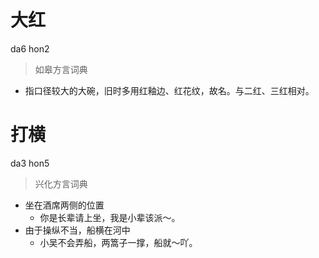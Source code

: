 # 大红
da6 hon2
> 如皋方言词典
- 指口径较大的大碗，旧时多用红釉边、红花纹，故名。与二红、三红相对。

# 打横
da3 hon5
> 兴化方言词典
- 坐在酒席两侧的位置
  - 你是长辈请上坐，我是小辈该派～。
- 由于操纵不当，船横在河中
  - 小吴不会弄船，两篙子一撑，船就～吖。
